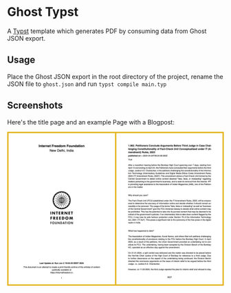 # Ghost Typst

A [Typst](https://typst.app) template which generates PDF by consuming data from Ghost JSON export.

## Usage

Place the Ghost JSON export in the root directory of the project, rename the JSON file to `ghost.json` and run `typst compile main.typ`

## Screenshots

Here's the title page and an example Page with a Blogpost:

![title and Posts](<image.png>)